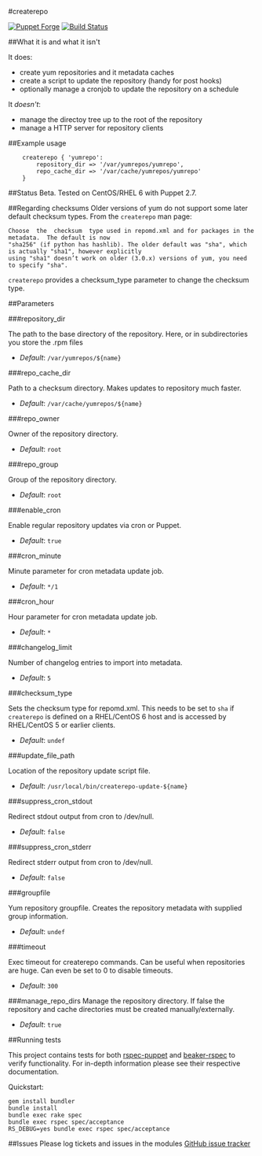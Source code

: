 #createrepo

[![Puppet Forge](http://img.shields.io/puppetforge/v/palli/createrepo.svg)](https://forge.puppetlabs.com/palli/createrepo)  [![Build Status](https://travis-ci.org/pall-valmundsson/puppet-createrepo.png)](https://travis-ci.org/pall-valmundsson/puppet-createrepo)

##What it is and what it isn't

It does:
- create yum repositories and it metadata caches
- create a script to update the repository (handy for post hooks)
- optionally manage a cronjob to update the repository on a schedule

It *doesn't*:

- manage the directoy tree up to the root of the repository
- manage a HTTP server for repository clients

##Example usage

```puppet
    createrepo { 'yumrepo':
        repository_dir => '/var/yumrepos/yumrepo',
        repo_cache_dir => '/var/cache/yumrepos/yumrepo'
    }
```

##Status
Beta. Tested on CentOS/RHEL 6 with Puppet 2.7.

##Regarding checksums
Older versions of yum do not support some later default checksum types. From the ```createrepo``` man page:


    Choose  the  checksum  type used in repomd.xml and for packages in the metadata.  The default is now
    "sha256" (if python has hashlib). The older default was "sha", which is actually "sha1", however explicitly
    using "sha1" doesn’t work on older (3.0.x) versions of yum, you need to specify "sha".


```createrepo``` provides a checksum_type parameter to change the checksum type.

##Parameters

###repository_dir

The path to the base directory of the repository. Here, or in subdirectories
you store the .rpm files

- *Default*: ```/var/yumrepos/${name}```

###repo_cache_dir

Path to a checksum directory. Makes updates to repository much faster.

- *Default*: ```/var/cache/yumrepos/${name}```

###repo_owner

Owner of the repository directory.

- *Default*: ```root```

###repo_group

Group of the repository directory.

- *Default*: ```root```

###enable_cron

Enable regular repository updates via cron or Puppet.

- *Default*: ```true```

###cron_minute

Minute parameter for cron metadata update job.

- *Default*: ```*/1```

###cron_hour

Hour parameter for cron metadata update job.

- *Default*: ```*```

###changelog_limit

Number of changelog entries to import into metadata.

- *Default*: ```5```

###checksum_type

Sets the checksum type for repomd.xml. This needs to be set to ```sha``` if ```createrepo``` is defined on a RHEL/CentOS 6 host and is accessed by RHEL/CentOS 5 or earlier clients.

- *Default*: ```undef```

###update_file_path

Location of the repository update script file.

- *Default*: ```/usr/local/bin/createrepo-update-${name}```

###suppress_cron_stdout

Redirect stdout output from cron to /dev/null.

- *Default*: ```false```

###suppress_cron_stderr

Redirect stderr output from cron to /dev/null.

- *Default*: ```false```

###groupfile

Yum repository groupfile. Creates the repository metadata with supplied group information.

- *Default*: ```undef```

###timeout

Exec timeout for createrepo commands. Can be useful when repositories are huge. Can even be set to 0 to disable timeouts.

- *Default*: ```300```

###manage_repo_dirs
Manage the repository directory. If false the repository and cache directories must be created manually/externally.

- *Default*: ```true```

##Running tests

This project contains tests for both [rspec-puppet](http://rspec-puppet.com/) and [beaker-rspec](https://github.com/puppetlabs/beaker-rspec) to verify functionality. For in-depth information please see their respective documentation.

Quickstart:

    gem install bundler
    bundle install
    bundle exec rake spec
    bundle exec rspec spec/acceptance
    RS_DEBUG=yes bundle exec rspec spec/acceptance

##Issues
Please log tickets and issues in the modules [GitHub issue tracker](https://github.com/pall-valmundsson/puppet-createrepo/issues)
